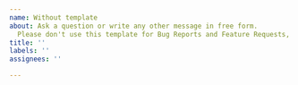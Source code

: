 ```yaml
---
name: Without template
about: Ask a question or write any other message in free form.
  Please don't use this template for Bug Reports and Feature Requests, they have dedicated ones
title: ''
labels: ''
assignees: ''

---
```

